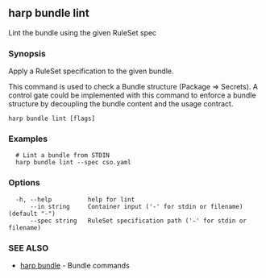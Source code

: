 ## harp bundle lint

Lint the bundle using the given RuleSet spec

### Synopsis

Apply a RuleSet specification to the given bundle.

This command is used to check a Bundle structure (Package => Secrets).
A control gate could be implemented with this command to enforce a bundle
structure by decoupling the bundle content and the usage contract.

```
harp bundle lint [flags]
```

### Examples

```
  # Lint a bundle from STDIN
  harp bundle lint --spec cso.yaml
```

### Options

```
  -h, --help          help for lint
      --in string     Container input ('-' for stdin or filename) (default "-")
      --spec string   RuleSet specification path ('-' for stdin or filename)
```

### SEE ALSO

* [harp bundle](harp_bundle.md)	 - Bundle commands

